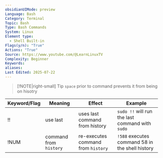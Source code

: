 ```yaml
---
obsidianUIMode: preview
Language: Bash
Category: Terminal
Topic: Bash
Type: Bash Commands
System: Linux
Element type:
  - Shell Built-in
Flags(y/n): "True"
Actions: "True"
Source: https://www.youtube.com/@LearnLinuxTV
Complexity: Beginner
Keywords: 
aliases: 
Last Edited: 2025-07-22
---
```

> [!NOTE|right-small] Tip
> `space` prior to command prevents it from being on hisotry

| Keyword/Flag | Meaning                | Effect                             | Example                                         |
| ------------ | ---------------------- | ---------------------------------- | ----------------------------------------------- |
| !!           | use last               | uses last command from history     | `sudo !!` will run the last command with `sudo` |
| !NUM         | command from `history` | re-executes command from `history` | `!588` executes command 58 in the shell history |
